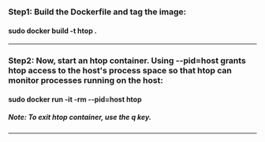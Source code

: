### Step1: Build the Dockerfile and tag the image:

#### sudo docker build -t htop .
----------------------------------------------------------------------------------------------------------------------------------------------------------------
### Step2: Now, start an htop container. Using --pid=host grants htop access to the host's process space so that htop can monitor processes running on the host:

#### sudo docker run -it -rm --pid=host htop

##### Note: To exit htop container, use the q key.
----------------------------------------------------------------------------------------------------------------------------------------------------------------
